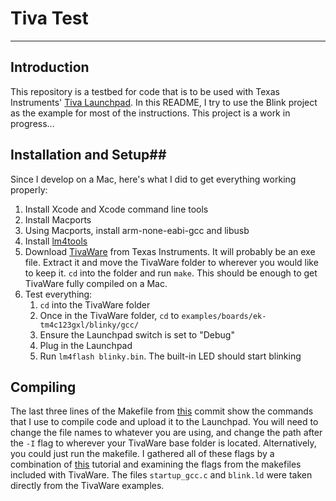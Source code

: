 # Tiva Test #
---
## Introduction ##
This repository is a testbed for code that is to be used with Texas Instruments' [Tiva Launchpad](http://www.ti.com/tool/ek-tm4c123gxl). In this README, I try to use the Blink project as the example for most of the instructions. This project is a work in progress...

## Installation and Setup##
Since I develop on a Mac, here's what I did to get everything working properly:

1. Install Xcode and Xcode command line tools
2. Install Macports
3. Using Macports, install arm-none-eabi-gcc and libusb
4. Install [lm4tools](https://github.com/utzig/lm4tools)
5. Download [TivaWare](http://www.ti.com/tool/sw-tm4c) from Texas Instruments. It will probably be an exe file. Extract it and move the TivaWare folder to wherever you would like to keep it. `cd` into the folder and run `make`. This should be enough to get TivaWare fully compiled on a Mac.
6. Test everything:
	1. `cd` into the TivaWare folder
	2. Once in the TivaWare folder, `cd` to `examples/boards/ek-tm4c123gxl/blinky/gcc/`
	3. Ensure the Launchpad switch is set to "Debug"
	4. Plug in the Launchpad
	5. Run `lm4flash blinky.bin`. The built-in LED should start blinking

## Compiling ##
The last three lines of the Makefile from [this](https://github.com/madvoid/Tiva-Test/commit/182c6fb441e81f4dc0d1d8470427f55eae63c145) commit show the commands that I use to compile code and upload it to the Launchpad. You will need to change the file names to whatever you are using, and change the path after the `-I` flag to wherever your TivaWare base folder is located. Alternatively, you could just run the makefile. I gathered all of these flags by a combination of [this](http://recursive-labs.com/blog/2012/10/28/stellaris-launchpad-gnu-linux-getting-started/) tutorial and examining the flags from the makefiles included with TivaWare. The files `startup_gcc.c` and `blink.ld` were taken directly from the TivaWare examples.